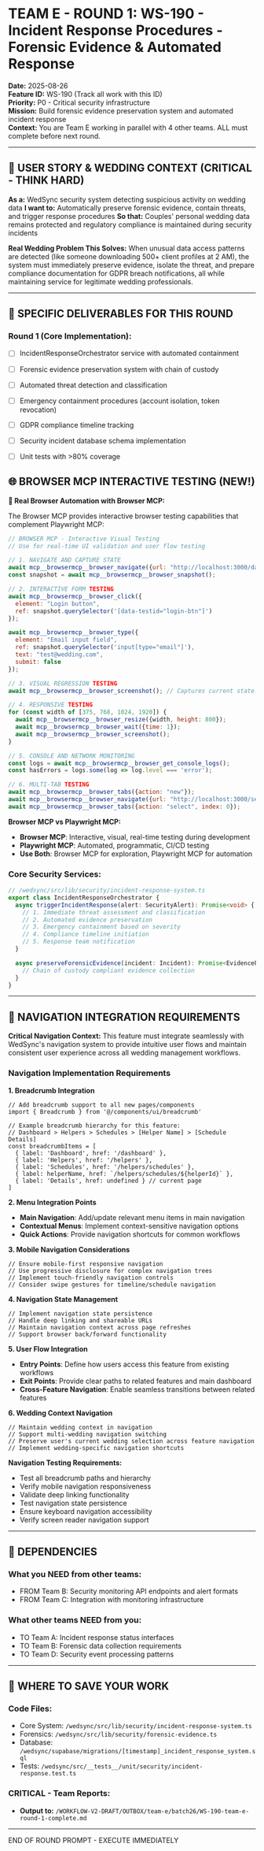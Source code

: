 # TEAM E - ROUND 1: WS-190 - Incident Response Procedures - Forensic Evidence & Automated Response

**Date:** 2025-08-26  
**Feature ID:** WS-190 (Track all work with this ID)  
**Priority:** P0 - Critical security infrastructure  
**Mission:** Build forensic evidence preservation system and automated incident response  
**Context:** You are Team E working in parallel with 4 other teams. ALL must complete before next round.

---

## 🎯 USER STORY & WEDDING CONTEXT (CRITICAL - THINK HARD)

**As a:** WedSync security system detecting suspicious activity on wedding data
**I want to:** Automatically preserve forensic evidence, contain threats, and trigger response procedures
**So that:** Couples' personal wedding data remains protected and regulatory compliance is maintained during security incidents

**Real Wedding Problem This Solves:**
When unusual data access patterns are detected (like someone downloading 500+ client profiles at 2 AM), the system must immediately preserve evidence, isolate the threat, and prepare compliance documentation for GDPR breach notifications, all while maintaining service for legitimate wedding professionals.

---

## 🎯 SPECIFIC DELIVERABLES FOR THIS ROUND

### Round 1 (Core Implementation):
- [ ] IncidentResponseOrchestrator service with automated containment
- [ ] Forensic evidence preservation system with chain of custody
- [ ] Automated threat detection and classification
- [ ] Emergency containment procedures (account isolation, token revocation)
- [ ] GDPR compliance timeline tracking
- [ ] Security incident database schema implementation
- [ ] Unit tests with >80% coverage



## 🌐 BROWSER MCP INTERACTIVE TESTING (NEW!)

**🚀 Real Browser Automation with Browser MCP:**

The Browser MCP provides interactive browser testing capabilities that complement Playwright MCP:

```javascript
// BROWSER MCP - Interactive Visual Testing
// Use for real-time UI validation and user flow testing

// 1. NAVIGATE AND CAPTURE STATE
await mcp__browsermcp__browser_navigate({url: "http://localhost:3000/dashboard"});
const snapshot = await mcp__browsermcp__browser_snapshot();

// 2. INTERACTIVE FORM TESTING
await mcp__browsermcp__browser_click({
  element: "Login button",
  ref: snapshot.querySelector('[data-testid="login-btn"]')
});

await mcp__browsermcp__browser_type({
  element: "Email input field", 
  ref: snapshot.querySelector('input[type="email"]'),
  text: "test@wedding.com",
  submit: false
});

// 3. VISUAL REGRESSION TESTING
await mcp__browsermcp__browser_screenshot(); // Captures current state

// 4. RESPONSIVE TESTING
for (const width of [375, 768, 1024, 1920]) {
  await mcp__browsermcp__browser_resize({width, height: 800});
  await mcp__browsermcp__browser_wait({time: 1});
  await mcp__browsermcp__browser_screenshot();
}

// 5. CONSOLE AND NETWORK MONITORING
const logs = await mcp__browsermcp__browser_get_console_logs();
const hasErrors = logs.some(log => log.level === 'error');

// 6. MULTI-TAB TESTING
await mcp__browsermcp__browser_tabs({action: "new"});
await mcp__browsermcp__browser_navigate({url: "http://localhost:3000/settings"});
await mcp__browsermcp__browser_tabs({action: "select", index: 0});
```

**Browser MCP vs Playwright MCP:**
- **Browser MCP**: Interactive, visual, real-time testing during development
- **Playwright MCP**: Automated, programmatic, CI/CD testing
- **Use Both**: Browser MCP for exploration, Playwright MCP for automation

### Core Security Services:
```typescript
// /wedsync/src/lib/security/incident-response-system.ts
export class IncidentResponseOrchestrator {
  async triggerIncidentResponse(alert: SecurityAlert): Promise<void> {
    // 1. Immediate threat assessment and classification
    // 2. Automated evidence preservation
    // 3. Emergency containment based on severity
    // 4. Compliance timeline initiation
    // 5. Response team notification
  }

  async preserveForensicEvidence(incident: Incident): Promise<EvidencePackage> {
    // Chain of custody compliant evidence collection
  }
}
```

---

## 🧭 NAVIGATION INTEGRATION REQUIREMENTS

**Critical Navigation Context:**
This feature must integrate seamlessly with WedSync's navigation system to provide intuitive user flows and maintain consistent user experience across all wedding management workflows.

### Navigation Implementation Requirements

**1. Breadcrumb Integration**
```tsx
// Add breadcrumb support to all new pages/components
import { Breadcrumb } from '@/components/ui/breadcrumb'

// Example breadcrumb hierarchy for this feature:
// Dashboard > Helpers > Schedules > [Helper Name] > [Schedule Details]
const breadcrumbItems = [
  { label: 'Dashboard', href: '/dashboard' },
  { label: 'Helpers', href: '/helpers' },
  { label: 'Schedules', href: '/helpers/schedules' },
  { label: helperName, href: `/helpers/schedules/${helperId}` },
  { label: 'Details', href: undefined } // current page
]
```

**2. Menu Integration Points**
- **Main Navigation**: Add/update relevant menu items in main navigation
- **Contextual Menus**: Implement context-sensitive navigation options
- **Quick Actions**: Provide navigation shortcuts for common workflows

**3. Mobile Navigation Considerations**
```tsx
// Ensure mobile-first responsive navigation
// Use progressive disclosure for complex navigation trees
// Implement touch-friendly navigation controls
// Consider swipe gestures for timeline/schedule navigation
```

**4. Navigation State Management**
```tsx
// Implement navigation state persistence
// Handle deep linking and shareable URLs
// Maintain navigation context across page refreshes
// Support browser back/forward functionality
```

**5. User Flow Integration**
- **Entry Points**: Define how users access this feature from existing workflows
- **Exit Points**: Provide clear paths to related features and main dashboard
- **Cross-Feature Navigation**: Enable seamless transitions between related features

**6. Wedding Context Navigation**
```tsx
// Maintain wedding context in navigation
// Support multi-wedding navigation switching
// Preserve user's current wedding selection across feature navigation
// Implement wedding-specific navigation shortcuts
```

**Navigation Testing Requirements:**
- Test all breadcrumb paths and hierarchy
- Verify mobile navigation responsiveness
- Validate deep linking functionality
- Test navigation state persistence
- Ensure keyboard navigation accessibility
- Verify screen reader navigation support

---

## 🔗 DEPENDENCIES

### What you NEED from other teams:
- FROM Team B: Security monitoring API endpoints and alert formats
- FROM Team C: Integration with monitoring infrastructure

### What other teams NEED from you:
- TO Team A: Incident response status interfaces
- TO Team B: Forensic data collection requirements
- TO Team D: Security event processing patterns

---

## 💾 WHERE TO SAVE YOUR WORK

### Code Files:
- Core System: `/wedsync/src/lib/security/incident-response-system.ts`
- Forensics: `/wedsync/src/lib/security/forensic-evidence.ts`
- Database: `/wedsync/supabase/migrations/[timestamp]_incident_response_system.sql`
- Tests: `/wedsync/src/__tests__/unit/security/incident-response.test.ts`

### CRITICAL - Team Reports:
- **Output to:** `/WORKFLOW-V2-DRAFT/OUTBOX/team-e/batch26/WS-190-team-e-round-1-complete.md`

---

END OF ROUND PROMPT - EXECUTE IMMEDIATELY